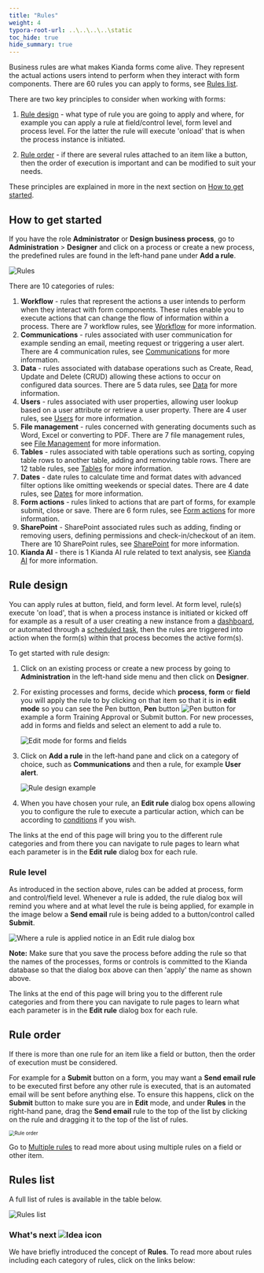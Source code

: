 ```yaml
---
title: "Rules"
weight: 4
typora-root-url: ..\..\..\..\static
toc_hide: true
hide_summary: true
---
```


Business rules are what makes Kianda forms come alive. They represent the actual actions users intend to perform when they interact with form components. There are 60 rules you can apply to forms, see [Rules list](#rules-list).

There are two key principles to consider when working with forms:

1. [Rule design](#rule-design) - what type of rule you are going to apply and where, for example you can apply a rule at field/control level, form level and process level. For the latter the rule will execute 'onload' that is when the process instance is initiated. 

2. [Rule order](#rule-order) - if there are several rules attached to an item like a button, then the order of execution is important and can be modified to suit your needs.

These principles are explained in more in the next section on [How to get started](#how-to-get-started).

   

## How to get started ##

If you have the role **Administrator** or **Design business process**, go to **Administration** > **Designer** and click on a process or create a new process, the predefined rules are found in the left-hand pane under **Add a rule**.

![Rules](/images/rulesgeneral.png) 

There are 10 categories of rules:

1. **Workflow** - rules that represent the actions a user intends to perform when they interact with form components. These rules enable you to execute actions that can change the flow of information within a process. There are 7 workflow rules, see [Workflow](/docs/platform/rules/workflow/) for more information.
2. **Communications** - rules associated with user communication for example sending an email, meeting request or triggering a user alert. There are 4 communication rules, see [Communications](/docs/platform/rules/communications/) for more information. 
3. **Data** - rules associated with database operations such as Create, Read, Update and Delete (CRUD) allowing these actions to occur on configured data sources. There are 5 data rules, see [Data](/docs/platform/rules/data/) for more information.
4. **Users** - rules associated with user properties, allowing user lookup based on a user attribute or retrieve a user property. There are 4 user rules, see [Users](/docs/platform/rules/users/) for more information. 
5. **File management** - rules concerned with generating documents such as Word, Excel or converting to PDF. There are 7 file management rules, see [File Management](/docs/platform/rules/files/) for more information. 
6. **Tables** - rules associated with table operations such as sorting, copying table rows to another table, adding and removing table rows. There are 12 table rules, see [Tables](/docs/platform/rules/tables/) for more information. 
7. **Dates** - date rules to calculate time and format dates with advanced filter options like omitting weekends or special dates. There are 4 date rules, see [Dates](/docs/platform/rules/dates/) for more information. 
8. **Form actions** - rules linked to actions that are part of forms, for example submit, close or save. There are 6 form rules, see [Form actions](/docs/platform/rules/form-actions/) for more information. 
9. **SharePoint** - SharePoint associated rules such as adding, finding or removing users, defining permissions and check-in/checkout of an item. There are 10 SharePoint rules, see [SharePoint](/docs/platform/rules/sharepoint/) for more information. 
10. **Kianda AI** - there is 1 Kianda AI rule related to text analysis, see [Kianda AI](/docs/platform/rules/kianda-ai/) for more information. 



## Rule design ###

You can apply rules at button, field, and form level. At form level, rule(s) execute 'on load', that is when a process instance is initiated or kicked off for example as a result of a user creating a new instance from a [dashboard](/docs/platform/pages/), or automated through a [scheduled task](/docs/platform/administration/scheduledtasks/), then the rules are triggered into action when the form(s) within that process becomes the active form(s). 

To get started with rule design:

1. Click on an existing process or create a new process by going to **Administration** in the left-hand side menu and then click on **Designer**.

2. For existing processes and forms, decide which **process**, **form** or **field** you will apply the rule to by clicking on that item so that it is in **edit mode** so you can see the Pen button,  **Pen** button ![Pen button](/images/penicon.png) for example a form Training Approval or Submit button. For new processes, add in forms and fields and select an element to add a rule to.

   ![Edit mode for forms and fields](/images/formvsbutton.png) 

3. Click on **Add a rule** in the left-hand pane and click on a category of choice, such as **Communications** and then a rule, for example **User alert**.

   ![Rule design example](/images/rule-design-example.jpg)

4. When you have chosen your rule, an **Edit rule** dialog box opens allowing you to configure the rule to execute a particular action, which can be according to [conditions](/docs/platform/rules/general/add-conditions/) if you wish.

The links at the end of this page will bring you to the different rule categories and from there you can navigate to rule pages to learn what each parameter is in the **Edit rule** dialog box for each rule.

### Rule level ###
As introduced in the section above, rules can be added at process, form and control/field level.
Whenever a rule is added, the rule dialog box will remind you where and at what level the rule is being applied, for example in the image below a **Send email** rule is being added to a button/control called **Submit**.

![Where a rule is applied notice in an Edit rule dialog box](/images/rule-applied-dialog-box.jpg)

**Note:** Make sure that you save the process before adding the rule so that the names of the processes, forms or controls is committed to the Kianda database so that the dialog box above can then 'apply' the name as shown above.

The links at the end of this page will bring you to the different rule categories and from there you can navigate to rule pages to learn what each parameter is in the **Edit rule** dialog box for each rule.

## Rule order ###

If there is more than one rule for an item like a field or button, then the order of execution must be considered. 

For example for a **Submit** button on a form, you may want a **Send email rule** to be executed first before any other rule is executed, that is an automated email will be sent before anything else. To ensure this happens, click on the **Submit** button to make sure you are in **Edit** mode, and under **Rules** in the right-hand pane,  drag the **Send email** rule to the top of the list by clicking on the rule and dragging it to the top of the list of rules.

<img src="/images/ruleorder.png" alt="Rule order" style="zoom:70%;" />



Go to [Multiple rules](/docs/platform/rules/general/multiple-rules/) to read more about using multiple rules on a field or other item.



## Rules list ##

A full list of rules is available in the table below.

![Rules list](/images/rules-list.jpg)



### What's next  ![Idea icon](/images/18.png) ###

We have briefly introduced the concept of **Rules**. To read more about rules including each category of rules, click on the links below:

